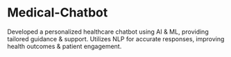 # Medical-Chatbot
Developed a personalized healthcare chatbot using AI &amp; ML, providing tailored guidance &amp; support. Utilizes NLP for accurate responses, improving health outcomes &amp; patient engagement.
